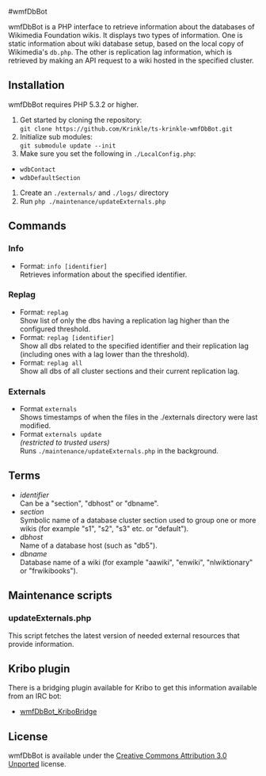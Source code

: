 #wmfDbBot

wmfDbBot is a PHP interface to retrieve information about the databases of Wikimedia Foundation wikis. It displays two types of information. One is static information about wiki database setup, based on the local copy of Wikimedia's `db.php`. The other is replication lag information, which is retrieved by making an API request to a wiki hosted in the specified cluster.

## Installation

wmfDbBot requires PHP 5.3.2 or higher.

1. Get started by cloning the repository:
   <br>`git clone https://github.com/Krinkle/ts-krinkle-wmfDbBot.git`
1. Initialize sub modules:
   <br>`git submodule update --init`
1. Make sure you set the following in `./LocalConfig.php`:
 * `wdbContact`
 * `wdbDefaultSection`
1. Create an `./externals/` and `./logs/` directory
1. Run `php ./maintenance/updateExternals.php`

## Commands

### Info
* Format: `info [identifier]`
  <br>Retrieves information about the specified identifier.


### Replag

* Format: `replag`
  <br>Show list of only the dbs having a replication lag higher than the configured threshold.
* Format: `replag [identifier]`
  <br>Show all dbs related to the specified identifier and their replication lag (including ones with a lag lower than the threshold).
* Format: `replag all`
  <br>Show all dbs of all cluster sections and their current replication lag.

### Externals

* Format `externals`
  <br>Shows timestamps of when the files in the ./externals directory were last modified.
* Format `externals update`
  <br>_(restricted to trusted users)_
  <br>Runs `./maintenance/updateExternals.php` in the background.

## Terms

* _identifier_
  <br>Can be a "section", "dbhost" or "dbname".
* _section_
  <br>Symbolic name of a database cluster section used to group one or more wikis (for example "s1", "s2", "s3" etc. or "default").
* _dbhost_
  <br>Name of a database host (such as "db5").
* _dbname_
  <br>Database name of a wiki (for example "aawiki", "enwiki", "nlwiktionary" or "frwikibooks").

## Maintenance scripts

### updateExternals.php

This script fetches the latest version of needed external resources that provide information.

## Kribo plugin

There is a bridging plugin available for Kribo to get this information available from an IRC bot:

* [wmfDbBot_KriboBridge](https://github.com/Krinkle/ts-krinkle-Kribo-plugins/wmfDbBot_KriboBridge)

## License
wmfDbBot is available under the [Creative Commons Attribution 3.0 Unported](https://creativecommons.org/licenses/by-sa/3.0/) license.
